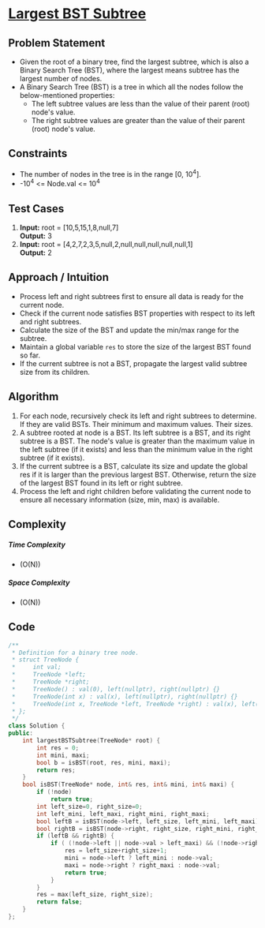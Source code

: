 # [Largest BST Subtree](https://leetcode.com/problems/largest-bst-subtree/description/)

## Problem Statement
- Given the root of a binary tree, find the largest 
subtree, which is also a Binary Search Tree (BST), where the largest means subtree has the largest number of nodes.
- A Binary Search Tree (BST) is a tree in which all the nodes follow the below-mentioned properties:
    - The left subtree values are less than the value of their parent (root) node's value.
    - The right subtree values are greater than the value of their parent (root) node's value.




## Constraints
- The number of nodes in the tree is in the range [0, 10<sup>4</sup>].
- -10<sup>4</sup> <= Node.val <= 10<sup>4</sup>




## Test Cases
1. **Input:** root = [10,5,15,1,8,null,7] <br>
**Output:** 3
2. **Input:**  root = [4,2,7,2,3,5,null,2,null,null,null,null,null,1] <br>
**Output:** 2




## Approach / Intuition 
- Process left and right subtrees first to ensure all data is ready for the current node.
- Check if the current node satisfies BST properties with respect to its left and right subtrees.
- Calculate the size of the BST and update the min/max range for the subtree.
- Maintain a global variable `res` to store the size of the largest BST found so far.
- If the current subtree is not a BST, propagate the largest valid subtree size from its children.




## Algorithm 
1. For each node, recursively check its left and right subtrees to determine. If they are valid BSTs. Their minimum and maximum values. Their sizes.
2. A subtree rooted at node is a BST. Its left subtree is a BST, and its right subtree is a BST. The node's value is greater than the maximum value in the left subtree (if it exists) and less than the minimum value in the right subtree (if it exists).
3. If the current subtree is a BST, calculate its size and update the global res if it is larger than the previous largest BST. Otherwise, return the size of the largest BST found in its left or right subtree.
4. Process the left and right children before validating the current node to ensure all necessary information (size, min, max) is available.




## Complexity
##### Time Complexity
- \(O(N)\)
##### Space Complexity
- \(O(N)\)




## Code
```cpp
/**
 * Definition for a binary tree node.
 * struct TreeNode {
 *     int val;
 *     TreeNode *left;
 *     TreeNode *right;
 *     TreeNode() : val(0), left(nullptr), right(nullptr) {}
 *     TreeNode(int x) : val(x), left(nullptr), right(nullptr) {}
 *     TreeNode(int x, TreeNode *left, TreeNode *right) : val(x), left(left), right(right) {}
 * };
 */
class Solution {
public:
    int largestBSTSubtree(TreeNode* root) {
        int res = 0;
        int mini, maxi;
        bool b = isBST(root, res, mini, maxi);
        return res;
    }
    bool isBST(TreeNode* node, int& res, int& mini, int& maxi) {
        if (!node)
            return true;
        int left_size=0, right_size=0;
        int left_mini, left_maxi, right_mini, right_maxi;
        bool leftB = isBST(node->left, left_size, left_mini, left_maxi);
        bool rightB = isBST(node->right, right_size, right_mini, right_maxi);
        if (leftB && rightB) {
            if ( (!node->left || node->val > left_maxi) && (!node->right || node->val < right_mini) ) {
                res = left_size+right_size+1;
                mini = node->left ? left_mini : node->val;
                maxi = node->right ? right_maxi : node->val;
                return true;
            }
        }
        res = max(left_size, right_size);
        return false;
    }
};
```